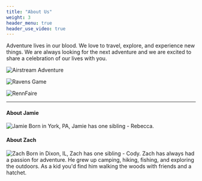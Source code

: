 ```yaml
---
title: "About Us"
weight: 3
header_menu: true
header_use_video: true
---
```


Adventure lives in our blood. We love to travel, explore, and experience new things. We are always looking for the next adventure and we are excited to share a celebration of our lives with you.

![Airstream Adventure](/images/airstream_adventure.jpeg)

![Ravens Game](/images/jz_ravens.jpeg)

![RennFaire](/images/jz_renn.jpeg)

----


#### About Jamie
![Jamie](/images/jamie_cinematic.gif)
Born in York, PA, Jamie has one sibling - Rebecca.


#### About Zach
![Zach](/images/zach.jpeg)
Born in Dixon, IL, Zach has one sibling - Cody. Zach has always had a passion for adventure. He grew up camping, hiking, fishing, and exploring the outdoors. As a kid you'd find him walking the woods with friends and a hatchet.
